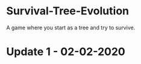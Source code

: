 # Survival-Tree-Evolution
A game where you start as a tree and try to survive. 


# Update 1 - 02-02-2020
